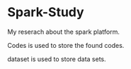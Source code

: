 # Spark-Study
My reserach about the spark platform.

Codes is used to store the found codes.

dataset is used to store data sets.
